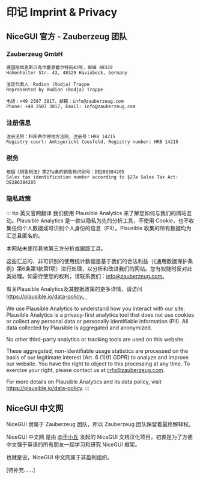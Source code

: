 # 印记 Imprint & Privacy

## NiceGUI 官方 - Zauberzeug 团队

### Zauberzeug GmbH
```
德国哈维克斯贝克市霍恩霍尔特街43号，邮编 48329
Hohenholter Str. 43, 48329 Havixbeck, Germany

法定代表人：Rodion (Rodja) Trappe
Represented by Rodion (Rodja) Trappe

电话：+49 2507 3817，邮箱：info@zauberzeug.com
Phone: +49 2507 3817, Email: info@zauberzeug.com
```

### 注册信息
```
注册法院：科斯费尔德地方法院，注册号：HRB 14215
Registry court: Amtsgericht Coesfeld, Registry number: HRB 14215
```

### 税务
```
根据《销售税法》第27a条的销售税识别号：DE286384205
Sales tax identification number according to §27a Sales Tax Act: DE286384205
```

### 隐私政策  

::: tip 英文官网翻译
我们使用 Plausible Analytics 来了解您如何与我们的网站互动。Plausible Analytics 是一款以隐私为先的分析工具，不使用 Cookie，也不收集任何个人数据或可识别个人身份的信息（PII）。Plausible 收集的所有数据均为汇总且匿名的。  

本网站未使用其他第三方分析或跟踪工具。  

这些汇总的、非可识别的使用统计数据是基于我们的合法利益（《通用数据保护条例》第6条第1款第f项）进行处理，以分析和改进我们的网站。您有权随时反对此类处理。如需行使您的权利，请联系我们：info@zauberzeug.com。  

有关Plausible Analytics及其数据政策的更多详情，请访问 https://plausible.io/data-policy。

We use Plausible Analytics to understand how you interact with our site. Plausible Analytics is a privacy-first analytics tool that does not use cookies or collect any personal data or personally identifiable information (PII). All data collected by Plausible is aggregated and anonymized.

No other third-party analytics or tracking tools are used on this website.

These aggregated, non-identifiable usage statistics are processed on the basis of our legitimate interest (Art. 6 (1)(f) GDPR) to analyze and improve our website. You have the right to object to this processing at any time. To exercise your right, please contact us at info@zauberzeug.com.

For more details on Plausible Analytics and its data policy, visit https://plausible.io/data-policy.
:::

## NiceGUI 中文网

NiceGUI 隶属于 Zauberzeug 团队，所以 Zauberzeug 团队保留着最终解释权。

NiceGUI 中文网 是由 [@于小丘](https://github.com/Yuerchu) 发起的 NiceGUI 文档汉化项目，初衷是为了方便中文强于英语的所有朋友一起学习和研究 NiceGUI 框架。

也就是说，NiceGUI 中文网属于非盈利组织。

[待补充……]